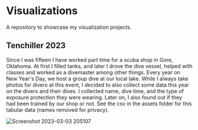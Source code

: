 # Visualizations
A repository to showcase my visualization projects.


## Tenchiller 2023
Since I was fifteen I have worked part time for a scuba shop in Gore, Oklahoma. At first I filled tanks, and later I drove the dive vessel, helped with classes and worked as a divemaster among other things. Every year on New Year's Day, we host a group dive at our local lake. While I always take photos for divers at this event, I decided to also collect some data this year on the divers and their dives. I collected name, dive time, and the type of exposure protection they were wearing. Later on, I also found out if they had been trained by our shop or not. See the csv in the assets folder for this tabular data (names removed for privacy).

![Screenshot 2023-03-03 205107](https://user-images.githubusercontent.com/94634170/222869464-fb286aff-8674-44e4-9b2e-7eda964d52bb.png)






